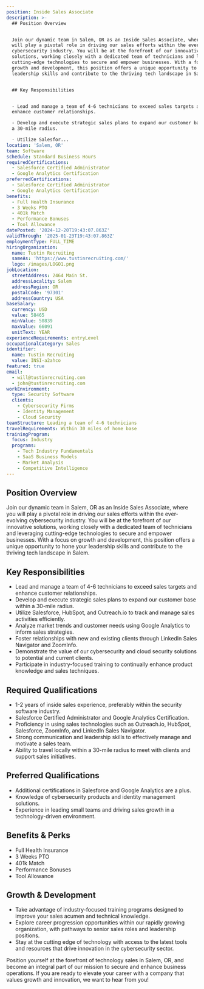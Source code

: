 ```yaml
---
position: Inside Sales Associate
description: >-
  ## Position Overview


  Join our dynamic team in Salem, OR as an Inside Sales Associate, where you
  will play a pivotal role in driving our sales efforts within the ever-evolving
  cybersecurity industry. You will be at the forefront of our innovative
  solutions, working closely with a dedicated team of technicians and leveraging
  cutting-edge technologies to secure and empower businesses. With a focus on
  growth and development, this position offers a unique opportunity to hone your
  leadership skills and contribute to the thriving tech landscape in Salem.


  ## Key Responsibilities


  - Lead and manage a team of 4-6 technicians to exceed sales targets and
  enhance customer relationships.

  - Develop and execute strategic sales plans to expand our customer base within
  a 30-mile radius.

  - Utilize Salesfor...
location: 'Salem, OR'
team: Software
schedule: Standard Business Hours
requiredCertifications:
  - Salesforce Certified Administrator
  - Google Analytics Certification
preferredCertifications:
  - Salesforce Certified Administrator
  - Google Analytics Certification
benefits:
  - Full Health Insurance
  - 3 Weeks PTO
  - 401k Match
  - Performance Bonuses
  - Tool Allowance
datePosted: '2024-12-20T19:43:07.863Z'
validThrough: '2025-01-23T19:43:07.863Z'
employmentType: FULL_TIME
hiringOrganization:
  name: Tustin Recruiting
  sameAs: 'https://www.tustinrecruiting.com/'
  logo: /images/LOGO1.png
jobLocation:
  streetAddress: 2464 Main St.
  addressLocality: Salem
  addressRegion: OR
  postalCode: '97301'
  addressCountry: USA
baseSalary:
  currency: USD
  value: 58465
  minValue: 50839
  maxValue: 66091
  unitText: YEAR
experienceRequirements: entryLevel
occupationalCategory: Sales
identifier:
  name: Tustin Recruiting
  value: INSI-a2ahco
featured: true
email:
  - will@tustinrecruiting.com
  - john@tustinrecruiting.com
workEnvironment:
  type: Security Software
  clients:
    - Cybersecurity Firms
    - Identity Management
    - Cloud Security
teamStructure: Leading a team of 4-6 technicians
travelRequirements: Within 30 miles of home base
trainingProgram:
  focus: Industry
  programs:
    - Tech Industry Fundamentals
    - SaaS Business Models
    - Market Analysis
    - Competitive Intelligence
---
```




## Position Overview

Join our dynamic team in Salem, OR as an Inside Sales Associate, where you will play a pivotal role in driving our sales efforts within the ever-evolving cybersecurity industry. You will be at the forefront of our innovative solutions, working closely with a dedicated team of technicians and leveraging cutting-edge technologies to secure and empower businesses. With a focus on growth and development, this position offers a unique opportunity to hone your leadership skills and contribute to the thriving tech landscape in Salem.

## Key Responsibilities

- Lead and manage a team of 4-6 technicians to exceed sales targets and enhance customer relationships.
- Develop and execute strategic sales plans to expand our customer base within a 30-mile radius.
- Utilize Salesforce, HubSpot, and Outreach.io to track and manage sales activities efficiently.
- Analyze market trends and customer needs using Google Analytics to inform sales strategies.
- Foster relationships with new and existing clients through LinkedIn Sales Navigator and ZoomInfo.
- Demonstrate the value of our cybersecurity and cloud security solutions to potential and current clients.
- Participate in industry-focused training to continually enhance product knowledge and sales techniques.

## Required Qualifications

- 1-2 years of inside sales experience, preferably within the security software industry.
- Salesforce Certified Administrator and Google Analytics Certification.
- Proficiency in using sales technologies such as Outreach.io, HubSpot, Salesforce, ZoomInfo, and LinkedIn Sales Navigator.
- Strong communication and leadership skills to effectively manage and motivate a sales team.
- Ability to travel locally within a 30-mile radius to meet with clients and support sales initiatives.

## Preferred Qualifications

- Additional certifications in Salesforce and Google Analytics are a plus.
- Knowledge of cybersecurity products and identity management solutions.
- Experience in leading small teams and driving sales growth in a technology-driven environment.

## Benefits & Perks

- Full Health Insurance
- 3 Weeks PTO
- 401k Match
- Performance Bonuses
- Tool Allowance

## Growth & Development

- Take advantage of industry-focused training programs designed to improve your sales acumen and technical knowledge.
- Explore career progression opportunities within our rapidly growing organization, with pathways to senior sales roles and leadership positions.
- Stay at the cutting edge of technology with access to the latest tools and resources that drive innovation in the cybersecurity sector.

Position yourself at the forefront of technology sales in Salem, OR, and become an integral part of our mission to secure and enhance business operations. If you are ready to elevate your career with a company that values growth and innovation, we want to hear from you!
